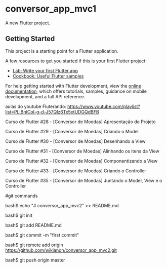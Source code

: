 # conversor_app_mvc1

A new Flutter project.

## Getting Started

This project is a starting point for a Flutter application.

A few resources to get you started if this is your first Flutter project:

- [Lab: Write your first Flutter app](https://docs.flutter.dev/get-started/codelab)
- [Cookbook: Useful Flutter samples](https://docs.flutter.dev/cookbook)

For help getting started with Flutter development, view the
[online documentation](https://docs.flutter.dev/), which offers tutorials,
samples, guidance on mobile development, and a full API reference.

aulas do youtube Fluterando:
https://www.youtube.com/playlist?list=PLlBnICoI-g-d-J57QIz6Tx5xtUDGQdBFB

Curso de Flutter #28 - [Conversor de Moedas] Apresentação do Projeto

Curso de Flutter #29 - [Conversor de Moedas] Criando o Model

Curso de Flutter #30 - [Conversor de Moedas] Desenhando a View

Curso de Flutter #31 - [Conversor de Moedas] Alinhando os itens da View

Curso de Flutter #32 - [Conversor de Moedas] Componentizando a View

Curso de Flutter #33 - [Conversor de Moedas] Criando o Controller

Curso de Flutter #35 - [Conversor de Moedas] Juntando o Model, View e o Controller

#git commands

bash$ echo "# conversor_app_mvc2" >> README.md

bash$ git init

bash$ git add README.md

bash$ git commit -m "first commit"

bash$ git remote add origin https://github.com/wikianon/conversor_app_mvc2.git

bash$ git push origin master




